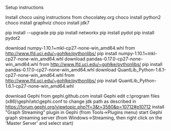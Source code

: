 Setup instructions

Install choco using instructions from chocolatey.org
choco install python2
choco install graphviz
choco install jdk7

pip install --upgrade pip
pip install networkx
pip install pydot
pip install pydot2

download numpy-1.10.1+mkl-cp27-none-win_amd64.whl from http://www.lfd.uci.edu/~gohlke/pythonlibs/
pip install numpy-1.10.1+mkl-cp27-none-win_amd64.whl
download pandas-0.17.0-cp27-none-win_amd64.whl from http://www.lfd.uci.edu/~gohlke/pythonlibs/
pip install pandas-0.17.0-cp27-none-win_amd64.whl
download QuantLib_Python-1.6.1-cp27-none-win_amd64.whl from http://www.lfd.uci.edu/~gohlke/pythonlibs/
pip install QuantLib_Python-1.6.1-cp27-none-win_amd64.whl
 
download Gephi from gephi.github.com
install Gephi
edit c:\program files (x86)\gephi\etc\gephi.conf to change jdk path as described in https://forum.gephi.org/viewtopic.php?f=3&t=3580&p=10712#p10712
install "Graph Streaming" plugin in Gephi (from Tools->Plugins menu)
start Gephi graph streaming server (from Windows->Streaming, then right click on the 'Master Server' and select start)